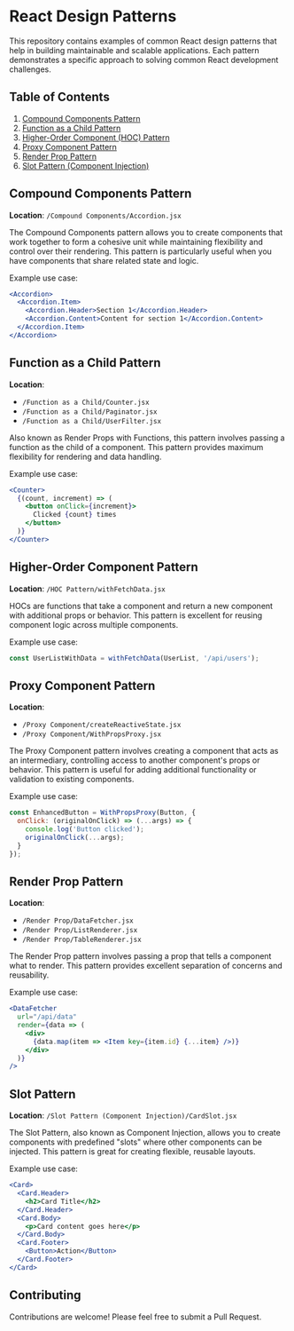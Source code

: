 # React Design Patterns

This repository contains examples of common React design patterns that help in building maintainable and scalable applications. Each pattern demonstrates a specific approach to solving common React development challenges.

## Table of Contents

1. [Compound Components Pattern](#compound-components-pattern)
2. [Function as a Child Pattern](#function-as-a-child-pattern)
3. [Higher-Order Component (HOC) Pattern](#higher-order-component-pattern)
4. [Proxy Component Pattern](#proxy-component-pattern)
5. [Render Prop Pattern](#render-prop-pattern)
6. [Slot Pattern (Component Injection)](#slot-pattern)

## Compound Components Pattern

**Location**: `/Compound Components/Accordion.jsx`

The Compound Components pattern allows you to create components that work together to form a cohesive unit while maintaining flexibility and control over their rendering. This pattern is particularly useful when you have components that share related state and logic.

Example use case:
```jsx
<Accordion>
  <Accordion.Item>
    <Accordion.Header>Section 1</Accordion.Header>
    <Accordion.Content>Content for section 1</Accordion.Content>
  </Accordion.Item>
</Accordion>
```

## Function as a Child Pattern

**Location**: 
- `/Function as a Child/Counter.jsx`
- `/Function as a Child/Paginator.jsx`
- `/Function as a Child/UserFilter.jsx`

Also known as Render Props with Functions, this pattern involves passing a function as the child of a component. This pattern provides maximum flexibility for rendering and data handling.

Example use case:
```jsx
<Counter>
  {(count, increment) => (
    <button onClick={increment}>
      Clicked {count} times
    </button>
  )}
</Counter>
```

## Higher-Order Component Pattern

**Location**: `/HOC Pattern/withFetchData.jsx`

HOCs are functions that take a component and return a new component with additional props or behavior. This pattern is excellent for reusing component logic across multiple components.

Example use case:
```jsx
const UserListWithData = withFetchData(UserList, '/api/users');
```

## Proxy Component Pattern

**Location**: 
- `/Proxy Component/createReactiveState.jsx`
- `/Proxy Component/WithPropsProxy.jsx`

The Proxy Component pattern involves creating a component that acts as an intermediary, controlling access to another component's props or behavior. This pattern is useful for adding additional functionality or validation to existing components.

Example use case:
```jsx
const EnhancedButton = WithPropsProxy(Button, {
  onClick: (originalOnClick) => (...args) => {
    console.log('Button clicked');
    originalOnClick(...args);
  }
});
```

## Render Prop Pattern

**Location**: 
- `/Render Prop/DataFetcher.jsx`
- `/Render Prop/ListRenderer.jsx`
- `/Render Prop/TableRenderer.jsx`

The Render Prop pattern involves passing a prop that tells a component what to render. This pattern provides excellent separation of concerns and reusability.

Example use case:
```jsx
<DataFetcher
  url="/api/data"
  render={data => (
    <div>
      {data.map(item => <Item key={item.id} {...item} />)}
    </div>
  )}
/>
```

## Slot Pattern

**Location**: `/Slot Pattern (Component Injection)/CardSlot.jsx`

The Slot Pattern, also known as Component Injection, allows you to create components with predefined "slots" where other components can be injected. This pattern is great for creating flexible, reusable layouts.

Example use case:
```jsx
<Card>
  <Card.Header>
    <h2>Card Title</h2>
  </Card.Header>
  <Card.Body>
    <p>Card content goes here</p>
  </Card.Body>
  <Card.Footer>
    <Button>Action</Button>
  </Card.Footer>
</Card>
```

## Contributing

Contributions are welcome! Please feel free to submit a Pull Request.
